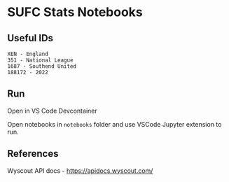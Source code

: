# SUFC Stats Notebooks

## Useful IDs
```
XEN - England
351 - National League
1687 - Southend United
188172 - 2022
```

## Run
Open in VS Code Devcontainer

Open notebooks in `notebooks` folder and use VSCode Jupyter extension to run.

## References

Wyscout API docs - https://apidocs.wyscout.com/
